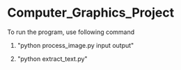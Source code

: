 # Computer_Graphics_Project

To run the program, use following command

1.  "python process_image.py input output"

2. "python extract_text.py" 
